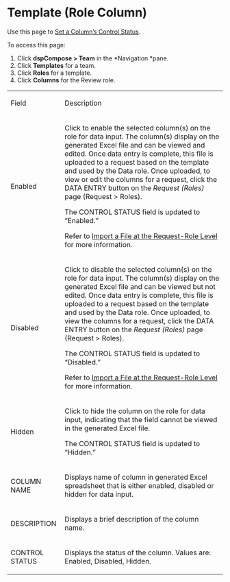 # Template (Role Column)

<div class="use">

Use this page to [Set a Column’s Control
Status](../Use_Cases/Set_a_Columns_Control_Status.htm).

</div>

To access this page:

1.  Click <span style="font-weight: bold;">dspCompose \> Team</span> in
    the *Navigation *pane.
2.  Click <span style="font-weight: bold;">Templates</span> for a team.
3.  Click <span style="font-weight: bold;">Roles</span> for a template.
4.  Click <span style="font-weight: bold;">Columns</span> for the Review
    role.

<table>
<tbody>
<tr class="odd">
<td><p>Field</p></td>
<td><p>Description</p></td>
</tr>
<tr class="even">
<td><p>Enabled</p></td>
<td><p>Click to enable the selected column(s) on the role for data input. The column(s) display on the generated Excel file and can be viewed and edited. Once data entry is complete, this file is uploaded to a request based on the template and used by the Data role. Once uploaded, to view or edit the columns for a request, click the DATA ENTRY button on the <span style="font-style: italic;">Request (Roles)</span> page (Request &gt; Roles).</p>
<p>The CONTROL STATUS field is updated to “Enabled.”</p>
<p>Refer to <a href="../Use_Cases/Import_a_File_at_the_Request%20Role_Level.htm">Import a File at the Request-Role Level</a> for more information.</p></td>
</tr>
<tr class="odd">
<td><p>Disabled</p></td>
<td><p>Click to disable the selected column(s) on the role for data input. The column(s) display on the generated Excel file and can be viewed but not edited. Once data entry is complete, this file is uploaded to a request based on the template and used by the Data role. Once uploaded, to view the columns for a request, click the DATA ENTRY button on the <span style="font-style: italic;">Request (Roles)</span> page (Request &gt; Roles).</p>
<p>The CONTROL STATUS field is updated to “Disabled.”</p>
<p>Refer to <a href="../Use_Cases/Import_a_File_at_the_Request%20Role_Level.htm">Import a File at the Request-Role Level</a> for more information.</p></td>
</tr>
<tr class="even">
<td><p>Hidden</p></td>
<td><p>Click to hide the column on the role for data input, indicating that the field cannot be viewed in the generated Excel file.</p>
<p>The CONTROL STATUS field is updated to “Hidden.”</p></td>
</tr>
<tr class="odd">
<td><p>COLUMN NAME</p></td>
<td><p>Displays name of column in generated Excel spreadsheet that is either enabled, disabled or hidden for data input.</p></td>
</tr>
<tr class="even">
<td><p>DESCRIPTION</p></td>
<td><p>Displays a brief description of the column name.</p></td>
</tr>
<tr class="odd">
<td><p>CONTROL STATUS</p></td>
<td><p>Displays the status of the column. Values are: Enabled, Disabled, Hidden.</p></td>
</tr>
</tbody>
</table>
